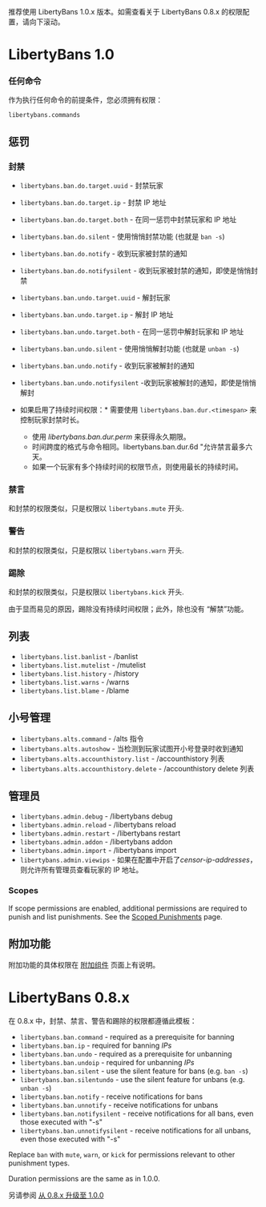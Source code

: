 
推荐使用 LibertyBans 1.0.x 版本。如需查看关于 LibertyBans 0.8.x 的权限配置，请向下滚动。

# LibertyBans 1.0

### 任何命令 ###

作为执行任何命令的前提条件，您必须拥有权限：

`libertybans.commands`

## 惩罚 ##

### 封禁 ###

* `libertybans.ban.do.target.uuid` - 封禁玩家
* `libertybans.ban.do.target.ip` - 封禁 IP 地址
* `libertybans.ban.do.target.both` - 在同一惩罚中封禁玩家和 IP 地址
* `libertybans.ban.do.silent` - 使用悄悄封禁功能 (也就是 `ban -s`)
* `libertybans.ban.do.notify` - 收到玩家被封禁的通知
* `libertybans.ban.do.notifysilent` - 收到玩家被封禁的通知，即使是悄悄封禁
* `libertybans.ban.undo.target.uuid` - 解封玩家
* `libertybans.ban.undo.target.ip` - 解封 IP 地址
* `libertybans.ban.undo.target.both` - 在同一惩罚中解封玩家和 IP 地址
* `libertybans.ban.undo.silent` - 使用悄悄解封功能 (也就是 `unban -s`)
* `libertybans.ban.undo.notify` - 收到玩家被解封的通知
* `libertybans.ban.undo.notifysilent` -收到玩家被解封的通知，即使是悄悄解封

* 如果启用了持续时间权限：* 需要使用 `libertybans.ban.dur.<timespan>` 来控制玩家封禁时长。
  * 使用 _libertybans.ban.dur.perm_ 来获得永久期限。
  * 时间跨度的格式与命令相同。libertybans.ban.dur.6d "允许禁言最多六天。
  * 如果一个玩家有多个持续时间的权限节点，则使用最长的持续时间。

### 禁言 ###

和封禁的权限类似，只是权限以 `libertybans.mute` 开头.

### 警告 ###

和封禁的权限类似，只是权限以 `libertybans.warn` 开头.

### 踢除 ###

和封禁的权限类似，只是权限以 `libertybans.kick` 开头.

由于显而易见的原因，踢除没有持续时间权限；此外，除也没有 “解禁”功能。

## 列表

* `libertybans.list.banlist` - /banlist
* `libertybans.list.mutelist` - /mutelist
* `libertybans.list.history` - /history
* `libertybans.list.warns` - /warns
* `libertybans.list.blame` - /blame

## 小号管理

* `libertybans.alts.command` - /alts 指令
* `libertybans.alts.autoshow` - 当检测到玩家试图开小号登录时收到通知
* `libertybans.alts.accounthistory.list` - /accounthistory 列表
* `libertybans.alts.accounthistory.delete` - /accounthistory delete 列表

## 管理员

* `libertybans.admin.debug` - /libertybans debug
* `libertybans.admin.reload` - /libertybans reload
* `libertybans.admin.restart` - /libertybans restart
* `libertybans.admin.addon` - /libertybans addon
* `libertybans.admin.import` - /libertybans import
* `libertybans.admin.viewips` - 如果在配置中开启了*censor-ip-addresses*，则允许所有管理员查看玩家的 IP 地址。

### Scopes

If scope permissions are enabled, additional permissions are required to punish and list punishments. See the [Scoped Punishments](Scoped-Punishments.md) page.

## 附加功能

附加功能的具体权限在 [附加组件](Addons) 页面上有说明。

# LibertyBans 0.8.x

在 0.8.x 中，封禁、禁言、警告和踢除的权限都遵循此模板：

* `libertybans.ban.command` - required as a prerequisite for banning
* `libertybans.ban.ip` - required for banning _IPs_
* `libertybans.ban.undo` - required as a prerequisite for unbanning
* `libertybans.ban.undoip` - required for unbanning _IPs_
* `libertybans.ban.silent` - use the silent feature for bans (e.g. `ban -s`)
* `libertybans.ban.silentundo` - use the silent feature for unbans (e.g. `unban -s`)
* `libertybans.ban.notify` - receive notifications for bans
* `libertybans.ban.unnotify` - receive notifications for unbans
* `libertybans.ban.notifysilent` - receive notifications for all bans, even those executed with "-s"
* `libertybans.ban.unnotifysilent` - receive notifications for all unbans, even those executed with "-s"

Replace `ban` with `mute`, `warn`, or `kick` for permissions relevant to other punishment types.

Duration permissions are the same as in 1.0.0.

另请参阅 [从 0.8.x 升级至 1.0.0](Upgrading-to-LibertyBans-1.0.0-from-0.8.x)
